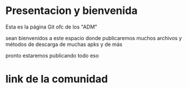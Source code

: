 # Presentacion y bienvenida

Esta es la página Git ofc de los "ADM"

sean bienvenidos a este espacio donde publicaremos muchos archivos y métodos de descarga de muchas apks y de más 

pronto estaremos publicando todo eso 

# link de la comunidad
